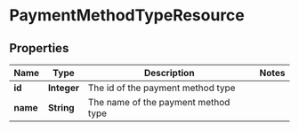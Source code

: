 
# PaymentMethodTypeResource

## Properties
Name | Type | Description | Notes
------------ | ------------- | ------------- | -------------
**id** | **Integer** | The id of the payment method type | 
**name** | **String** | The name of the payment method type | 



